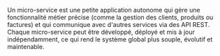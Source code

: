 Un micro-service est une petite application autonome qui gère une fonctionnalité métier précise (comme la gestion des clients, produits ou factures) et qui communique avec d'autres services via des API REST.
Chaque micro-service peut être développé, déployé et mis à jour indépendamment, ce qui rend le système global plus souple, évolutif et maintenable.
